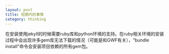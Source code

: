 ```yaml
---
layout: post
title: 短期内的事情
category: thinking
---
```



在安装使用jekyll的时候需要ruby库和python环境的支持。在ruby相关环境的安装过程中会出现许多gem库无法下载的情况（可能是和GWF有关），“bundle install”命令会安装项目依赖的所有gem包。






